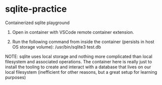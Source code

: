 # sqlite-practice
Containerized sqlite playground

1. Open in container with VSCode remote container extension.

2. Run the following command from inside the container (persists in host OS storage volume):
/usr/bin/sqlite3 test.db

NOTE: sqlite uses local storage and nothing more complicated than local filesystem and associated operations. The container here is really just to install the tooling to create and interact with a database that lives on our local filesystem (inefficient for other reasons, but a great setup for learning purposes)
